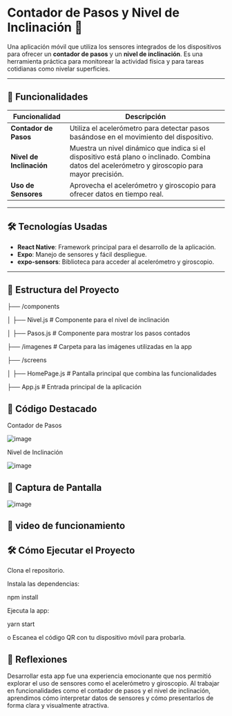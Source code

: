 # Contador de Pasos y Nivel de Inclinación 📱

Una aplicación móvil que utiliza los sensores integrados de los dispositivos para ofrecer un **contador de pasos** y un **nivel de inclinación**. Es una herramienta práctica para monitorear la actividad física y para tareas cotidianas como nivelar superficies.

---

## 🚀 Funcionalidades

| Funcionalidad          | Descripción                                                                 |
|-------------------------|-----------------------------------------------------------------------------|
| **Contador de Pasos**   | Utiliza el acelerómetro para detectar pasos basándose en el movimiento del dispositivo. |
| **Nivel de Inclinación**| Muestra un nivel dinámico que indica si el dispositivo está plano o inclinado. Combina datos del acelerómetro y giroscopio para mayor precisión. |
| **Uso de Sensores**     | Aprovecha el acelerómetro y giroscopio para ofrecer datos en tiempo real.  |

---

## 🛠️ Tecnologías Usadas

- **React Native**: Framework principal para el desarrollo de la aplicación.
- **Expo**: Manejo de sensores y fácil despliegue.
- **expo-sensors**: Biblioteca para acceder al acelerómetro y giroscopio.

---

## 📂 Estructura del Proyecto

├── /components

│   ├── Nivel.js          # Componente para el nivel de inclinación

│   ├── Pasos.js          # Componente para mostrar los pasos contados

├── /imagenes             # Carpeta para las imágenes utilizadas en la app

├── /screens

│   ├── HomePage.js           # Pantalla principal que combina las funcionalidades

├── App.js                # Entrada principal de la aplicación

## 🔑 Código Destacado

Contador de Pasos

![image](https://github.com/user-attachments/assets/f17d6a82-6ec8-4600-9943-c4df8592df69)


Nivel de Inclinación

![image](https://github.com/user-attachments/assets/e542a65b-f034-4e7c-ae44-0b22f2efcfa3)

## 📸 Captura de Pantalla

![image](https://github.com/user-attachments/assets/03ba4630-2253-43a1-b0f6-c3a1e1fac233)

## 📸 video de funcionamiento

## 🛠️ Cómo Ejecutar el Proyecto

Clona el repositorio.

Instala las dependencias:

npm install

Ejecuta la app:

yarn start

o Escanea el código QR con tu dispositivo móvil para probarla.

## 🌟 Reflexiones

Desarrollar esta app fue una experiencia emocionante que nos permitió explorar el uso de sensores como el acelerómetro y giroscopio. Al trabajar en funcionalidades como el contador de pasos y el nivel de inclinación, aprendimos cómo interpretar datos de sensores y cómo presentarlos de forma clara y visualmente atractiva.
